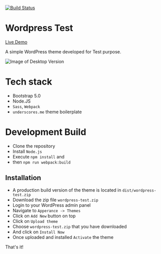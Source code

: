 [![Build Status](https://travis-ci.org/Automattic/_s.svg?branch=master)](https://travis-ci.org/Automattic/_s)

Wordpress Test
===
[Live Demo](https://wp.arnob.dev)

A simple WordPress theme developed for Test purpose.

![Image of Desktop Version](https://i.imgur.com/PqDE36r.png)


Tech stack
==========
- Bootstrap 5.0
- Node.JS
- `Sass`, `Webpack`
- `underscores.me` theme boilerplate

Development Build
=================
- Clone the repository
- Install `Node.js`
- Execute `npm install` and
- then `npm run webpack:build`

Installation
---------------
- A production build version of the theme is located in `dist/wordpress-test.zip`
- Download the zip file `wordpress-test.zip`
- Login to your WordPress admin panel
- Navigate to `Apperance -> Themes`
- Click on `Add New` button on top 
- Click on `Upload theme`
- Choose `wordpress-test.zip` that you have downloaded
- And click on `Install Now`
- Once uploaded and installed `Activate` the theme

That's it!

